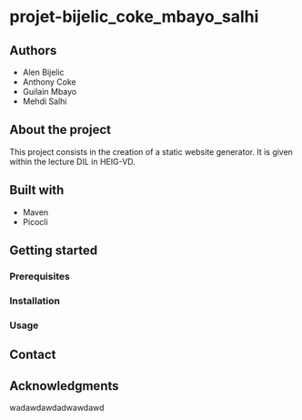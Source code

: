 # projet-bijelic_coke_mbayo_salhi
## Authors
- Alen Bijelic
- Anthony Coke
- Guilain Mbayo
- Mehdi Salhi

## About the project

This project consists in the creation of a static website generator. It is given within the lecture DIL in HEIG-VD.

## Built with
- Maven
- Picocli

## Getting started

### Prerequisites

### Installation

### Usage

## Contact

## Acknowledgments

wadawdawdadwawdawd
